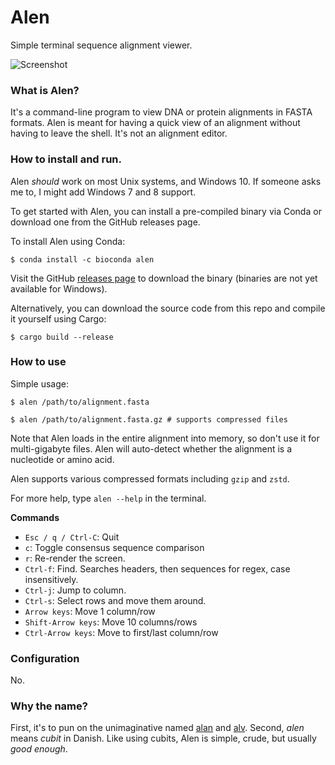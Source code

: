 # Alen

Simple terminal sequence alignment viewer.

![Screenshot](/screenshots/prot.png?raw=true "Screenshot")

### What is Alen?
It's a command-line program to view DNA or protein alignments in FASTA formats. Alen is meant for having a quick view of an alignment without having to leave the shell. It's not an alignment editor.

### How to install and run.
Alen _should_ work on most Unix systems, and Windows 10. If someone asks me to, I might add Windows 7 and 8 support.

To get started with Alen, you can install a pre-compiled binary via Conda or download one from the GitHub releases page.

To install Alen using Conda:
```
$ conda install -c bioconda alen
```

Visit the GitHub [releases page](https://github.com/jakobnissen/alen/releases) to download the binary (binaries are not yet available for Windows).

Alternatively, you can download the source code from this repo and compile it yourself using Cargo:
```
$ cargo build --release
```

### How to use
Simple usage:
```
$ alen /path/to/alignment.fasta

$ alen /path/to/alignment.fasta.gz # supports compressed files
```

Note that Alen loads in the entire alignment into memory, so don't use it for multi-gigabyte files. Alen will auto-detect whether the alignment is a nucleotide or amino acid.

Alen supports various compressed formats including `gzip` and `zstd`.

For more help, type `alen --help` in the terminal.

__Commands__

* `Esc / q / Ctrl-C`: Quit
* `c`: Toggle consensus sequence comparison
* `r`: Re-render the screen.
* `Ctrl-f`: Find. Searches headers, then sequences for regex, case insensitively.
* `Ctrl-j`: Jump to column.
* `Ctrl-s`: Select rows and move them around.
* `Arrow keys`: Move 1 column/row
* `Shift-Arrow keys`: Move 10 columns/rows
* `Ctrl-Arrow keys`: Move to first/last column/row

### Configuration
No.

### Why the name?
First, it's to pun on the unimaginative named [alan](https://github.com/mpdunne/alan) and [alv](https://github.com/arvestad/alv). Second, _alen_ means _cubit_ in Danish. Like using cubits, Alen is simple, crude, but usually _good enough_.
